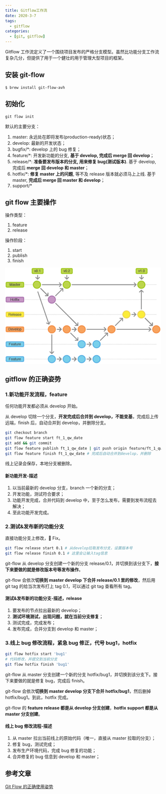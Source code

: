 ```yaml
---
title: Gitflow工作流
date: 2020-3-7
tags:
  - gitflow
categories:
  - [git, gitflow]
---
```


Gitflow 工作流定义了一个围绕项目发布的严格分支模型。虽然比功能分支工作流复杂几分，但提供了用于一个健壮的用于管理大型项目的框架。

## 安装 git-flow

`$ brew install git-flow-avh`

## 初始化

`git flow init`

默认的主要分支：

1. master: 永远处在即将发布(production-ready)状态；
2. develop: 最新的开发状态；
3. bugfix/\*: develop 上的 bug 修复；
4. feature/\*: 开发新功能的分支, **基于 develop, 完成后 merge 回 develop**；
5. release/\*: **准备要发布版本的分支, 用来修复 bug(测试版本)**. 基于 develop, 完成后 **merge 回 develop 和 master**；
6. hotfix/\*: **修复 master 上的问题**, 等不及 release 版本就必须马上上线. 基于 master, **完成后 merge 回 master 和 develop**；
7. support/\*

## git flow 主要操作

操作类型：

1. feature
2. release

操作阶段：

1. start
2. publish
3. finish

![git-flow-step](./imgs/git-flow-step.png)

## gitflow 的正确姿势

### 1.新功能开发流程，feature

任何功能开发都必须从 develop 开始。

从 develop 切除一个分支，**开发完成后合并到 develop，不能变基**，完成后上传远端，finish 后，自动合并到 develop，并删除分支。

```bash
git checkout branch
git flow feature start ft_1_qw_date
git add && git commit
git flow feature publish ft_1_qw_date | git push origin feature/ft_1_qw_date # 提交到远端
git flow feature finish ft_1_qw_date # 完成后自动合并到develop，并删除
```

线上记录会保存，本地分支被删除。

#### 新功能开发-描述

1. 以当前最新的 develop 分支，branch 一个新的分支；
2. 开发功能，测试符合要求；
3. 功能开发完成，合并代码到 develop 中，至于怎么发布，需要到发布流程去解决；
4. 至此功能开发完成。

### 2.测试&发布新的功能分支

直接功能分支上修改，🐛 Fix。

```bash
git flow release start 0.1 # 从develop拉取发布分支，设置版本号
git flow release finish 0.1 # 这里会让输入tag信息
```

git-flow 从 develop 分支创建一个新的分支 release/0.1，并切换到该分支下，**接下来要做的就是修改版本号等发布操作**。

git-flow 会依次**切换到 master develop 下合并 release/0.1 里的修改**，然后用 git tag 的给当次发布打上 tag 0.1，可以通过 git tag 查看所有 tag。

#### 测试&发布新的功能分支-描述，release

1. 要发布的节点拉出最新的 develop；
2. **测试环境测试，出现问题，就在当前分支修复**；
3. 测试完成，完成发布；
4. 发布完成，合并分支到 develop 和 master；

### 3.线上 bug 修改流程，紧急 bug 修正，代号 bug1，hotfix

```bash
git flow hotfix start 'bug1'
# 代码修改，并提交到当前分支
git flow hotfix finish 'bug1'
```

git-flow 从 master 分支创建一个新的分支 hotfix/bug1，并切换到该分支下。接下来要做的就是修复 bug，完成后 finish。

git-flow 会依次**切换到 master develop 分支下合并 hotfix/bug1**，然后删掉 hotfix/bug1。到此，hotfix 完成。

git-flow 的 **feature release 都是从 develop 分支创建**，**hotfix support 都是从 master 分支创建**。

#### 线上 bug 修改流程-描述

1. 从 master 拉出当前线上的原始代码（唯一，直接从 master 拉取的分支）；
2. 修复 bug，测试完成；
3. 发布生产环境代码，完成 bug 修复的功能；
4. 合并修复的 bug 信息到 develop 和 master；

## 参考文章

[Git Flow 的正确使用姿势](https://www.jianshu.com/p/41910dc6ef29)

